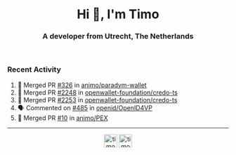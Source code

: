 <h1 align="center">Hi 👋, I'm Timo</h1>
<h3 align="center">A developer from Utrecht, The Netherlands</h3>
<br/>
<!-- https://github.com/rahuldkjain/github-profile-readme-generator --!>

<!--  <p align="left"><img src="https://github-readme-stats.vercel.app/api?username=timoglastra&show_icons=true&count_private=true&" alt="timoglastra" /></p> --!>

<!--
Github language stats
<p align="left"><img src="https://github-readme-stats.vercel.app/api/top-langs/?username=timoglastra&layout=compact" alt="timoglastra" /><p>
-->

<!-- Codestats language stats -->
<!-- <p align="left"><img src="https://codestats-readme.vercel.app/api/top-langs/?username=timoglastra&layout=compact&language_count=12" alt="timoglastra" /><p>    --!>
  
<h3>Recent Activity</h3>

<!--START_SECTION:activity-->
1. 🎉 Merged PR [#326](https://github.com/animo/paradym-wallet/pull/326) in [animo/paradym-wallet](https://github.com/animo/paradym-wallet)
2. 🎉 Merged PR [#2248](https://github.com/openwallet-foundation/credo-ts/pull/2248) in [openwallet-foundation/credo-ts](https://github.com/openwallet-foundation/credo-ts)
3. 🎉 Merged PR [#2253](https://github.com/openwallet-foundation/credo-ts/pull/2253) in [openwallet-foundation/credo-ts](https://github.com/openwallet-foundation/credo-ts)
4. 🗣 Commented on [#485](https://github.com/openid/OpenID4VP/pull/485#issuecomment-2795336069) in [openid/OpenID4VP](https://github.com/openid/OpenID4VP)
5. 🎉 Merged PR [#10](https://github.com/animo/PEX/pull/10) in [animo/PEX](https://github.com/animo/PEX)
<!--END_SECTION:activity-->

---

<p align="center">
<a href="https://twitter.com/timoglastra" target="blank"><img align="center" src="https://cdn.jsdelivr.net/npm/simple-icons@3.0.1/icons/twitter.svg" alt="timoglastra" height="30" width="30" /></a>
<a href="https://linkedin.com/in/timoglastra" target="blank"><img align="center" src="https://cdn.jsdelivr.net/npm/simple-icons@3.0.1/icons/linkedin.svg" alt="timoglastra" height="30" width="30" /></a>
</p>



